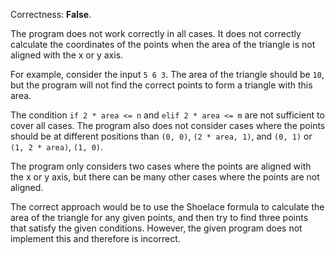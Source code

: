 Correctness: **False**.

The program does not work correctly in all cases. It does not correctly calculate the coordinates of the points when the area of the triangle is not aligned with the x or y axis.

For example, consider the input `5 6 3`. The area of the triangle should be `10`, but the program will not find the correct points to form a triangle with this area.

The condition `if 2 * area <= n` and `elif 2 * area <= m` are not sufficient to cover all cases. The program also does not consider cases where the points should be at different positions than `(0, 0)`, `(2 * area, 1)`, and `(0, 1)` or `(1, 2 * area)`, `(1, 0)`.

The program only considers two cases where the points are aligned with the x or y axis, but there can be many other cases where the points are not aligned.

The correct approach would be to use the Shoelace formula to calculate the area of the triangle for any given points, and then try to find three points that satisfy the given conditions. However, the given program does not implement this and therefore is incorrect.